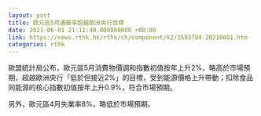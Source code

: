 ```yaml
---
layout: post
title: 歐元區5月通脹率超越歐洲央行目標
date: 2021-06-01 21:11:40.000000000 +08:00
link: https://news.rthk.hk/rthk/ch/component/k2/1593784-20210601.htm
categories: rthk
---
```


歐盟統計局公布，歐元區5月消費物價調和指數初值按年上升2%，略高於市場預期，超越歐洲央行「低於但接近2%」的目標，受到能源價格上升帶動；扣除食品同能源的核心指數初值按年上升0.9%，符合市場預期。

另外，歐元區4月失業率8%，略低於市場預期。
